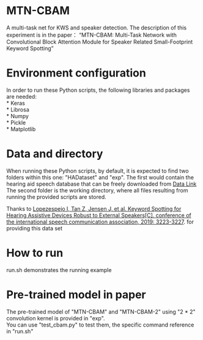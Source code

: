 # MTN-CBAM
A multi-task net for KWS and speaker detection.
The description of this experiment is in the paper：
“MTN-CBAM: Multi-Task Network with Convolutional Block Attention Module for Speaker Related Small-Footprint Keyword Spotting”
# Environment configuration
In order to run these Python scripts, the following libraries and packages are needed:  
	* Keras  
	* Librosa  
	* Numpy  
	* Pickle  
	* Matplotlib  
# Data and directory  
When running these Python scripts, by default, it is expected to find two
	folders within this one: "HADataset" and "exp". The first would contain
	the hearing aid speech database that can be freely downloaded from [Data Link](https://drive.google.com/file/d/1EMgPGZZm1TKtYqSxVnTQ90DsZTjjmPmx/view?usp=sharing)
	The second folder is the working directory, where all files resulting from running the
	provided scripts are stored.

Thanks to [Lopezespejo I, Tan Z, Jensen J, et al. Keyword Spotting for Hearing Assistive Devices Robust to External Speakers[C]. conference of the international speech communication association, 2019: 3223-3227](https://cn.bing.com/academic/profile?id=5897b33944ec0496f93494c64a246f9d&encoded=0&v=paper_preview&mkt=zh-cn).  for providing this data set

# How to run
run.sh demonstrates the running example

# Pre-trained model in paper
The pre-trained model of "MTN-CBAM" and "MTN-CBAM-2" using "2 * 2" convolution kernel is provided in "exp".  
You can use "test_cbam.py" to test them, the specific command reference in "run.sh"
